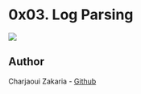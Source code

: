 # 0x03. Log Parsing

<img src="https://i1.wp.com/www.learnsteps.com/wp-content/uploads/2019/10/logparsing.png?fit=1656%2C972&ssl=1">

## Author

Charjaoui Zakaria - [Github](https://github.com/Zakry27)
